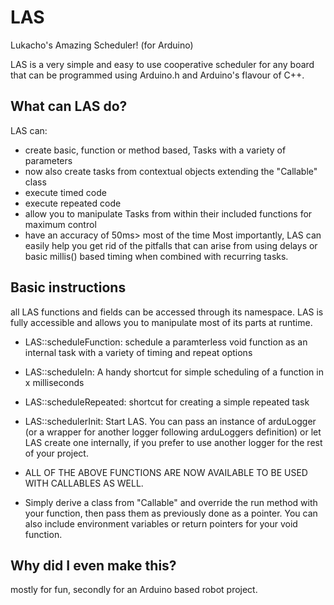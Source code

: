 # LAS
Lukacho's Amazing Scheduler! (for Arduino)

LAS is a very simple and easy to use cooperative scheduler for any board that can be programmed using Arduino.h and Arduino's flavour of C++.

## What can LAS do?
LAS can:
- create basic, function or method based, Tasks with a variety of parameters
- now also create tasks from contextual objects extending the "Callable" class
- execute timed code
- execute repeated code
- allow you to manipulate Tasks from within their included functions for maximum control
- have an accuracy of 50ms> most of the time
Most importantly, LAS can easily help you get rid of the pitfalls that can arise from using delays or basic millis() based timing when combined with recurring tasks.

## Basic instructions
all LAS functions and fields can be accessed through its namespace. LAS is fully accessible and allows you to manipulate most of its parts at runtime.
- LAS::scheduleFunction: schedule a paramterless void function as an internal task with a variety of timing and repeat options
- LAS::scheduleIn: A handy shortcut for simple scheduling of a function in x milliseconds
- LAS::scheduleRepeated: shortcut for creating a simple repeated task
- LAS::schedulerInit: Start LAS. You can pass an instance of arduLogger (or a wrapper for another logger following arduLoggers definition) or let LAS create one internally, if you prefer to use another logger for the rest of your project.

- ALL OF THE ABOVE FUNCTIONS ARE NOW AVAILABLE TO BE USED WITH CALLABLES AS WELL.
- Simply derive a class from "Callable" and override the run method with your function, then pass them as previously done as a pointer. You can also include environment variables or return pointers for your void function.

## Why did I even make this?
mostly for fun, secondly for an Arduino based robot project. 
